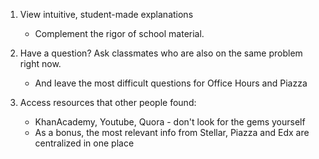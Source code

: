 1) View intuitive, student-made explanations
   - Complement the rigor of school material. 

2) Have a question? Ask classmates who are also on the same problem right now.
   - And leave the most difficult questions for Office Hours and Piazza 

3) Access resources that other people found:
   - KhanAcademy, Youtube, Quora - don't look for the gems yourself 
   - As a bonus, the most relevant info from Stellar, Piazza and Edx are centralized in one place 

